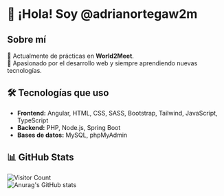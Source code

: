 # 👋 ¡Hola! Soy @adrianortegaw2m

## Sobre mí  
💼 Actualmente de prácticas en **World2Meet**.  
🚀 Apasionado por el desarrollo web y siempre aprendiendo nuevas tecnologías.  

## 🛠️ Tecnologías que uso  
- **Frontend:** Angular, HTML, CSS, SASS, Bootstrap, Tailwind, JavaScript, TypeScript  
- **Backend:** PHP, Node.js, Spring Boot  
- **Bases de datos:** MySQL, phpMyAdmin  

## 📊 GitHub Stats  
![Visitor Count](https://profile-counter.glitch.me/adrianortegaw2m/count.svg)  
![Anurag's GitHub stats](https://github-readme-stats.vercel.app/api?username=adrianortegaw2m&show_icons=true&theme=transparent)

